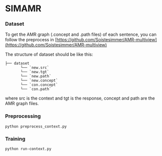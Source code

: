 # SIMAMR

### Dataset 

To get the AMR graph (.concept and .path files) of each sentence, you can follow the preprocess in [https://github.com/Soistesimmer/AMR-multiview](https://github.com/Soistesimmer/AMR-multiview)

The structure of dataset should be like this:
```
├── dataset
       └── `new.src`
       └── `new.tgt`
       └── `new.path`
       └── `new.concept`
       └── `con.concept`
       └── `con.path` 
```
where src is the context and tgt is the response, concept and path are the AMR graph files.
### Preprocessing 
```
python preprocess_context.py
```
### Training 
```
python run-context.py
```



